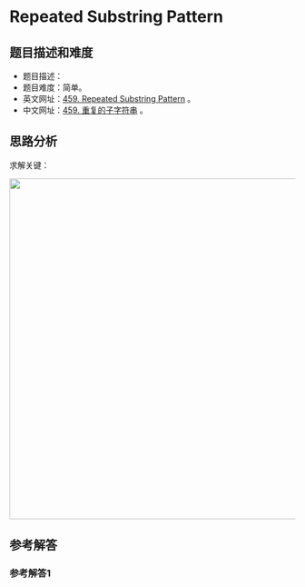 # Repeated Substring Pattern

## 题目描述和难度
+ 题目描述：
+ 题目难度：简单。
+ 英文网址：[459. Repeated Substring Pattern](https://leetcode.com/problems/repeated-substring-pattern/description/)  。
+ 中文网址：[459. 重复的子字符串](https://leetcode-cn.com/problems/repeated-substring-pattern/description/)  。
## 思路分析
求解关键：

<img src="https://liweiwei1419.github.io/images/leetcode-solution/" width="600">

## 参考解答
### 参考解答1

```java

```